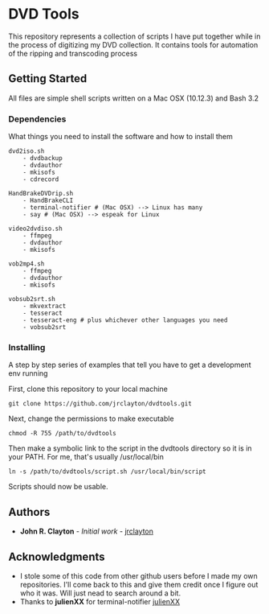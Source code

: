 # DVD Tools

This repository represents a collection of scripts I have put together while in the process of digitizing my DVD collection. It contains tools for automation of the ripping and transcoding process

## Getting Started

All files are simple shell scripts written on a Mac OSX (10.12.3) and Bash 3.2 

### Dependencies

What things you need to install the software and how to install them

```
dvd2iso.sh
	- dvdbackup
	- dvdauthor
	- mkisofs
	- cdrecord

HandBrakeDVDrip.sh
	- HandBrakeCLI
	- terminal-notifier # (Mac OSX) --> Linux has many
	- say # (Mac OSX) --> espeak for Linux

video2dvdiso.sh
	- ffmpeg
	- dvdauthor
	- mkisofs

vob2mp4.sh
	- ffmpeg
	- dvdauthor
	- mkisofs

vobsub2srt.sh
	- mkvextract
	- tesseract
	- tesseract-eng # plus whichever other languages you need
	- vobsub2srt
```


### Installing

A step by step series of examples that tell you have to get a development env running

First, clone this repository to your local machine

```
git clone https://github.com/jrclayton/dvdtools.git
```

Next, change the permissions to make executable

```
chmod -R 755 /path/to/dvdtools
```

Then make a symbolic link to the script in the dvdtools directory so it is in your PATH. For me, that's usually /usr/local/bin

```
ln -s /path/to/dvdtools/script.sh /usr/local/bin/script
```

Scripts should now be usable.

## Authors

* **John R. Clayton** - *Initial work* - [jrclayton](https://github.com/jrclayton)

## Acknowledgments

* I stole some of this code from other github users before I made my own repositories. I'll come back to this and give them credit once I figure out who it was. Will just nead to search around a bit.
* Thanks to **julienXX** for terminal-notifier [julienXX](https://github.com/julienXX/terminal-notifier)
